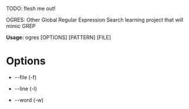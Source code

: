 TODO: flesh me out!

OGRES: Other Global Regular Expression Search
learning project that will mimic GREP

<b>Usage:</b> ogres [OPTIONS] [PATTERN] [FILE]

# Options
 - --file (-f)

 - --line (-l)

 - --word (-w)

